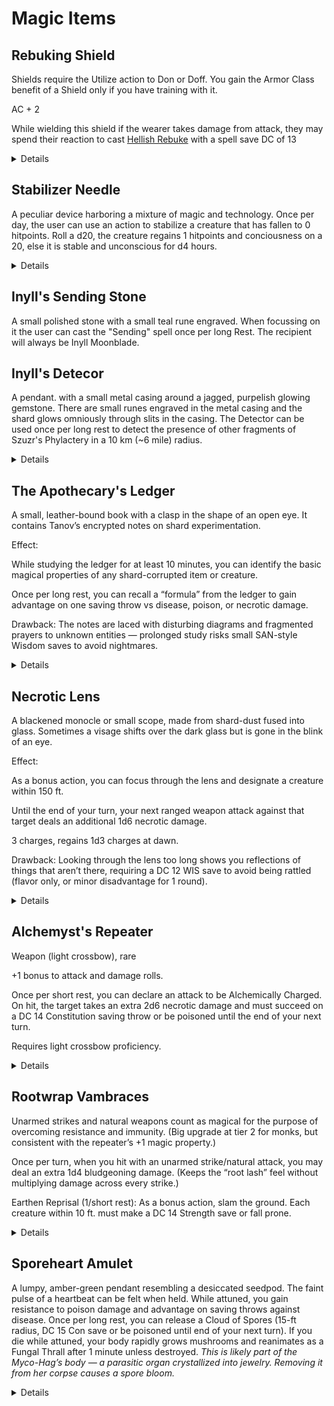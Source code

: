 # Magic Items
## Rebuking Shield

Shields require the Utilize action to Don or Doff. You gain the Armor Class benefit of a Shield only if you have training with it.

AC + 2

While wielding this shield if the wearer takes damage from attack, they may spend their reaction to cast [Hellish Rebuke](https://roll20.net/compendium/dnd5e/Hellish%20Rebuke#content) with a spell save DC of 13

<details>
  
![image](https://github.com/user-attachments/assets/5ebdc7c2-d535-41b4-81d6-087291a03df1)

</details>

## Stabilizer Needle

A peculiar device harboring a mixture of magic and technology. 
Once per day, the user can use an action to stabilize a creature that has fallen to 0 hitpoints.
Roll a d20, the creature regains 1 hitpoints and conciousness on a 20, else it is stable and unconscious for d4 hours.

<details>

  ![Stabilizer Needle](https://github.com/user-attachments/assets/bd5e28cd-6261-4973-8dbc-f9c091090397)

</details>


## Inyll's Sending Stone

A small polished stone with a small teal rune engraved. When focussing on it the user can cast the "Sending" spell once per long Rest. The recipient will always be Inyll Moonblade.

## Inyll's Detecor

A pendant. with a small metal casing around a jagged, purpelish glowing gemstone. There are small runes engraved in the metal casing and the shard glows omniously through slits in the casing.
The Detector can be used once per long rest to detect the presence of other fragments of Szuzr's Phylactery in a 10 km (~6 mile) radius.

<details>

![image](https://github.com/user-attachments/assets/442043c1-8e96-49f5-8f69-7eb57c4d6a23)

  
</details>

## The Apothecary's Ledger

A small, leather-bound book with a clasp in the shape of an open eye. It contains Tanov’s encrypted notes on shard experimentation.

Effect:

While studying the ledger for at least 10 minutes, you can identify the basic magical properties of any shard-corrupted item or creature.

Once per long rest, you can recall a “formula” from the ledger to gain advantage on one saving throw vs disease, poison, or necrotic damage.

Drawback: The notes are laced with disturbing diagrams and fragmented prayers to unknown entities — prolonged study risks small SAN-style Wisdom saves to avoid nightmares.

<details>

<img width="1024" height="1536" alt="image" src="https://github.com/user-attachments/assets/79522904-58d6-4fde-9fd6-907420e07f66" />

  
</details>

## Necrotic Lens

A blackened monocle or small scope, made from shard-dust fused into glass. Sometimes a visage shifts over the dark glass but is gone in the blink of an eye.

Effect:

As a bonus action, you can focus through the lens and designate a creature within 150 ft.

Until the end of your turn, your next ranged weapon attack against that target deals an additional 1d6 necrotic damage.

3 charges, regains 1d3 charges at dawn.

Drawback: Looking through the lens too long shows you reflections of things that aren’t there, requiring a DC 12 WIS save to avoid being rattled (flavor only, or minor disadvantage for 1 round).

<details>

<img width="1024" height="1536" alt="image" src="https://github.com/user-attachments/assets/9b13e927-9c9a-48b1-b0cf-98fcf3f57382" />


</details>

## Alchemyst's Repeater

Weapon (light crossbow), rare

+1 bonus to attack and damage rolls.

Once per short rest, you can declare an attack to be Alchemically Charged. On hit, the target takes an extra 2d6 necrotic damage and must succeed on a DC 14 Constitution saving throw or be poisoned until the end of your next turn.

Requires light crossbow proficiency.

<details>

<img width="1536" height="1024" alt="image" src="https://github.com/user-attachments/assets/7f56a574-4611-48ae-a880-df4109ffa66c" />

  
</details>

## Rootwrap Vambraces

Unarmed strikes and natural weapons count as magical for the purpose of overcoming resistance and immunity. (Big upgrade at tier 2 for monks, but consistent with the repeater’s +1 magic property.)

Once per turn, when you hit with an unarmed strike/natural attack, you may deal an extra 1d4 bludgeoning damage. (Keeps the “root lash” feel without multiplying damage across every strike.)

Earthen Reprisal (1/short rest): As a bonus action, slam the ground. Each creature within 10 ft. must make a DC 14 Strength save or fall prone.

<details>

<img width="1024" height="1536" alt="image" src="https://github.com/user-attachments/assets/40261516-5372-4df6-99d1-52d42ce0e1dc" />

</details>

## Sporeheart Amulet

A lumpy, amber-green pendant resembling a desiccated seedpod. The faint pulse of a heartbeat can be felt when held.
While attuned, you gain resistance to poison damage and advantage on saving throws against disease.
Once per long rest, you can release a Cloud of Spores (15-ft radius, DC 15 Con save or be poisoned until end of your next turn).
If you die while attuned, your body rapidly grows mushrooms and reanimates as a Fungal Thrall after 1 minute unless destroyed.
*This is likely part of the Myco-Hag’s body — a parasitic organ crystallized into jewelry. Removing it from her corpse causes a spore bloom.*

<details>

<img width="1024" height="1536" alt="image" src="https://github.com/user-attachments/assets/5b739067-dad7-4e5f-8e9d-546ee943d3cf" />

</details>
